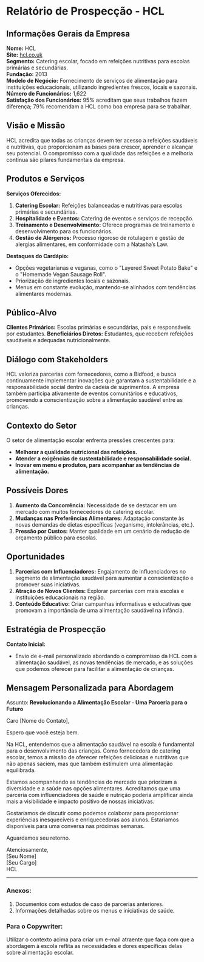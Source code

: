 # Relatório de Prospecção - HCL

## Informações Gerais da Empresa
**Nome:** HCL  
**Site:** [hcl.co.uk](http://www.hcl.co.uk)  
**Segmento:** Catering escolar, focado em refeições nutritivas para escolas primárias e secundárias.  
**Fundação:** 2013  
**Modelo de Negócio:** Fornecimento de serviços de alimentação para instituições educacionais, utilizando ingredientes frescos, locais e sazonais.  
**Número de Funcionários:** 1,622  
**Satisfação dos Funcionários:** 95% acreditam que seus trabalhos fazem diferença; 79% recomendam a HCL como boa empresa para se trabalhar.

## Visão e Missão
HCL acredita que todas as crianças devem ter acesso a refeições saudáveis e nutritivas, que proporcionam as bases para crescer, aprender e alcançar seu potencial. O compromisso com a qualidade das refeições e a melhoria contínua são pilares fundamentais da empresa.

## Produtos e Serviços
**Serviços Oferecidos:**
1. **Catering Escolar:** Refeições balanceadas e nutritivas para escolas primárias e secundárias.
2. **Hospitalidade e Eventos:** Catering de eventos e serviços de recepção.
3. **Treinamento e Desenvolvimento:** Oferece programas de treinamento e desenvolvimento para os funcionários.
4. **Gestão de Alérgenos:** Processo rigoroso de rotulagem e gestão de alergias alimentares, em conformidade com a Natasha’s Law.

**Destaques do Cardápio:**
- Opções vegetarianas e veganas, como o "Layered Sweet Potato Bake" e o "Homemade Vegan Sausage Roll".
- Priorização de ingredientes locais e sazonais.
- Menus em constante evolução, mantendo-se alinhados com tendências alimentares modernas.

## Público-Alvo
**Clientes Primários:** Escolas primárias e secundárias, pais e responsáveis por estudantes.
**Beneficiários Diretos:** Estudantes, que recebem refeições saudáveis e adequadas nutricionalmente.

## Diálogo com Stakeholders
HCL valoriza parcerias com fornecedores, como a Bidfood, e busca continuamente implementar inovações que garantam a sustentabilidade e a responsabilidade social dentro da cadeia de suprimentos. A empresa também participa ativamente de eventos comunitários e educativos, promovendo a conscientização sobre a alimentação saudável entre as crianças.

## Contexto do Setor
O setor de alimentação escolar enfrenta pressões crescentes para:
- **Melhorar a qualidade nutricional das refeições.**
- **Atender a exigências de sustentabilidade e responsabilidade social.**
- **Inovar em menu e produtos, para acompanhar as tendências de alimentação.**

## Possíveis Dores
1. **Aumento da Concorrência:** Necessidade de se destacar em um mercado com muitos fornecedores de catering escolar.
2. **Mudanças nas Preferências Alimentares:** Adaptação constante às novas demandas de dietas específicas (veganismo, intolerâncias, etc.).
3. **Pressão por Custos:** Manter qualidade em um cenário de redução de orçamento público para escolas.

## Oportunidades
1. **Parcerias com Influenciadores:** Engajamento de influenciadores no segmento de alimentação saudável para aumentar a conscientização e promover suas iniciativas.
2. **Atração de Novos Clientes:** Explorar parcerias com mais escolas e instituições educacionais na região.
3. **Conteúdo Educativo:** Criar campanhas informativas e educativas que promovam a importância de uma alimentação saudável na infância.

## Estratégia de Prospecção
**Contato Inicial:**
- Envio de e-mail personalizado abordando o compromisso da HCL com a alimentação saudável, as novas tendências de mercado, e as soluções que podemos oferecer para facilitar a alimentação de crianças.

## Mensagem Personalizada para Abordagem
Assunto: **Revolucionando a Alimentação Escolar - Uma Parceria para o Futuro**

Caro [Nome do Contato],

Espero que você esteja bem. 

Na HCL, entendemos que a alimentação saudável na escola é fundamental para o desenvolvimento das crianças. Como fornecedora de catering escolar, temos a missão de oferecer refeições deliciosas e nutritivas que não apenas saciem, mas que também estimulem uma alimentação equilibrada.

Estamos acompanhando as tendências do mercado que priorizam a diversidade e a saúde nas opções alimentares. Acreditamos que uma parceria com influenciadores de saúde e nutrição poderia amplificar ainda mais a visibilidade e impacto positivo de nossas iniciativas.

Gostaríamos de discutir como podemos colaborar para proporcionar experiências inesquecíveis e enriquecedoras aos alunos. Estaríamos disponíveis para uma conversa nas próximas semanas.

Aguardamos seu retorno.

Atenciosamente,  
[Seu Nome]  
[Seu Cargo]  
HCL

---

### Anexos:
1. Documentos com estudos de caso de parcerias anteriores.
2. Informações detalhadas sobre os menus e iniciativas de saúde.

### Para o Copywriter:
Utilizar o contexto acima para criar um e-mail atraente que faça com que a abordagem à escola reflita as necessidades e dores específicas delas sobre alimentação escolar.